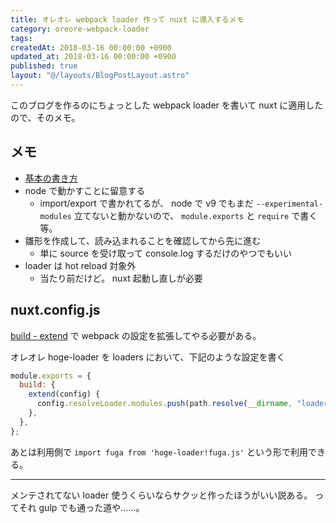 ```yaml
---
title: オレオレ webpack loader 作って nuxt に導入するメモ
category: oreore-webpack-loader
tags:
createdAt: 2018-03-16 00:00:00 +0900
updated_at: 2018-03-16 00:00:00 +0900
published: true
layout: "@/layouts/BlogPostLayout.astro"
---
```


このブログを作るのにちょっとした webpack loader を書いて nuxt に適用したので、そのメモ。

## メモ

- [基本の書き方](https://webpack.js.org/contribute/writing-a-loader/)
- node で動かすことに留意する
  - import/export で書かれてるが、 node で v9 でもまだ `--experimental-modules` 立てないと動かないので、 `module.exports` と `require` で書く等。
- 雛形を作成して、読み込まれることを確認してから先に進む
  - 単に source を受け取って console.log するだけのやつでもいい
- loader は hot reload 対象外
  - 当たり前だけど。 nuxt 起動し直しが必要

## nuxt.config.js

[build - extend](https://nuxtjs.org/api/configuration-build/#extend) で webpack の設定を拡張してやる必要がある。

オレオレ hoge-loader を loaders において、下記のような設定を書く

```js
module.exports = {
  build: {
    extend(config) {
      config.resolveLoader.modules.push(path.resolve(__dirname, "loaders"));
    },
  },
};
```

あとは利用側で `import fuga from 'hoge-loader!fuga.js'` という形で利用できる。

---

メンテされてない loader 使うくらいならサクッと作ったほうがいい説ある。
ってそれ gulp でも通った道や……。
